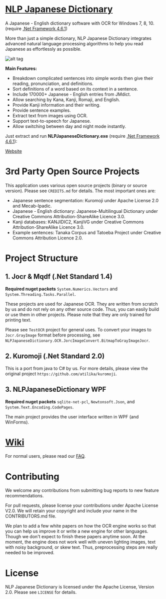 # [NLP Japanese Dictionary](https://github.com/AnkiUniversal/NLP-Japanese-Dictionary/releases/download/v1.0.0.0/NLP_Japanese_Dictionary.zip)
A Japanese - English dictionary software with OCR for Windows 7, 8, 10. (require [.Net Framework 4.6.1](https://www.microsoft.com/en-us/download/details.aspx?id=49981))

More than just a simple dictionary, NLP Japanese Dictionary integrates advanced natural language processing algorithms to help you read Japanese as effortlessly as possible.

![alt tag](https://docs.google.com/uc?id=1G1RO4uxCwqgckh95bSPcB3XTjre0GH5e "NLP Japanese Dictionary UI")

**Main Features:**
- Breakdown complicated sentences into simple words then give their reading, pronunciation, and definitions.
- Sort definitions of a word based on its context in a sentence.
- Include 170000+ Japanese - English entries from JMdict.
- Allow searching by Kana, Kanji, Romaji, and English. 
- Provide Kanji information and their writing.
- Provide sentence examples.
- Extract text from images using OCR.
- Support text-to-speech for Japanese.
- Allow switching between day and night mode instantly.

Just extract and run **NLPJapaneseDictionary.exe** (require [.Net Framework 4.6.1](https://www.microsoft.com/en-us/download/details.aspx?id=49981)):

[Website](https://nlpjapanesedictionary.wordpress.com/) 

# 3rd Party Open Source Projects
This application uses various open source projects (binary or source version). Please see `CREDITS.md` for details. The most important ones are:
- Japanese sentence segmentation: Kuromoji under Apache License 2.0 and Mecab-Ipadic.
- Japanese - English dictionary: Japanese-Multilingual Dictionary under Creative Commons Attribution-ShareAlike Licence 3.0.
- Kanji databases: KANJIDIC2, KanjiVG under Creative Commons Attribution-ShareAlike Licence 3.0.
- Example sentences: Tanaka Corpus and Tatoeba Project under Creative Commons Attribution Licence 2.0.

# Project Structure
## 1. Jocr & Mqdf (.Net Standard 1.4)
**Required nuget packets** `System.Numerics.Vectors` and `System.Threading.Tasks.Parallel`.

These projects are used for Japanese OCR. They are written from scratch by us and do not rely on any other source code. Thus, you can easily build or use them in other projects. Please note that they are only trained for printing text.

 Please see `TestOCR` project for general uses. To convert your images to `Jocr.GrayImage` format before processing, see `NLPJapaneseDictionary.OCR.JorcImageConvert.BitmapToGrayImageJocr`.

## 2. Kuromoji (.Net Standard 2.0)
This is a port from java to C# by us. For more details, please view the original project `https://github.com/atilika/kuromoji`.

## 3. NLPJapaneseDictionary WPF
**Required nuget packets** `sqlite-net-pcl`, `Newtonsoft.Json`, and `System.Text.Encoding.CodePages`.

The main project provides the user interface written in WPF (and WinForms). 

# [Wiki](https://github.com/AnkiUniversal/NLP-Japanese-Dictionary/wiki)
For normal users, please read our [FAQ](https://github.com/AnkiUniversal/NLP-Japanese-Dictionary/wiki/Users'-FAQ).

# Contributing
We welcome any contributions from submitting bug reports to new feature recommendations. 

For pull requests, please license your contributions under Apache License V2.0. We will retain your copyright and include your name in the CONTRIBUTORS.md file.

We plan to add a few white papers on how the OCR engine works so that you can help us improve it or write a new engine for other languages. Though we don't expect to finish these papers anytime soon. At the moment, the engine does not work well with uneven lighting images, text with noisy background, or skew text. Thus, preprocessing steps are really needed to be improved.

# License
NLP Japanese Dictionary is licensed under the Apache License, Version 2.0. Please see `LICENSE` for details.

